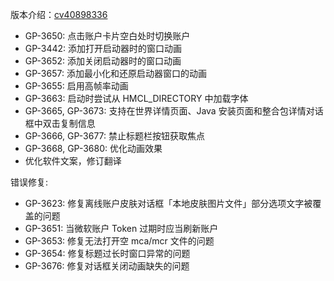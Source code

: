 ---
---

版本介绍：[cv40898336](https://www.bilibili.com/opus/1040543870006329351)

- GP-3650: 点击账户卡片空白处时切换账户
- GP-3442: 添加打开启动器时的窗口动画
- GP-3652: 添加关闭启动器时的窗口动画
- GP-3657: 添加最小化和还原启动器窗口的动画
- GP-3655: 启用高帧率动画
- GP-3663: 启动时尝试从 HMCL_DIRECTORY 中加载字体
- GP-3665, GP-3673: 支持在世界详情页面、Java 安装页面和整合包详情对话框中双击复制信息
- GP-3666, GP-3677: 禁止标题栏按钮获取焦点
- GP-3668, GP-3680: 优化动画效果
- 优化软件文案，修订翻译

错误修复: 

- GP-3623: 修复离线账户皮肤对话框「本地皮肤图片文件」部分选项文字被覆盖的问题
- GP-3651: 当微软账户 Token 过期时应当刷新账户
- GP-3653: 修复无法打开空 mca/mcr 文件的问题
- GP-3654: 修复标题过长时窗口异常的问题
- GP-3676: 修复对话框关闭动画缺失的问题
